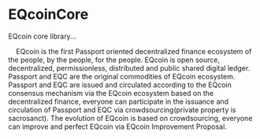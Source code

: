 # EQcoinCore
EQcoin core library...
<p>
&nbsp;&nbsp;&nbsp;&nbsp;EQcoin is the first Passport oriented decentralized finance ecosystem of the people, by the people, for the people. EQcoin is open source, decentralized, permissionless, distributed and public shared digital ledger. Passport and EQC are the original commodities of EQcoin ecosystem. Passport and EQC are issued and circulated according to the EQcoin consensus mechanism via the EQcoin ecosystem based on the decentralized finance, everyone can participate in the issuance and circulation of Passport and EQC via crowdsourcing(private property is sacrosanct). The evolution of EQcoin is based on crowdsourcing, everyone can improve and perfect EQcoin via EQcoin Improvement Proposal.
<p>
